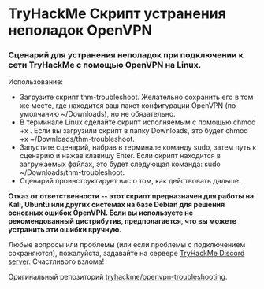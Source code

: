 # TryHackMe Скрипт устранения неполадок OpenVPN

### Сценарий для устранения неполадок при подключении к сети TryHackMe с помощью OpenVPN на Linux.
Использование:
* Загрузите скрипт thm-troubleshoot. Желательно сохранить его в том же месте, где находится ваш пакет конфигурации OpenVPN (по умолчанию ~/Downloads), но не обязательно.
* В терминале Linux сделайте скрипт исполняемым с помощью chmod +x <path-to-script>. Если вы загрузили скрипт в папку Downloads, это будет chmod +x ~/Downloads/thm-troubleshoot.
* Запустите сценарий, набрав в терминале команду sudo, затем путь к сценарию и нажав клавишу Enter. Если скрипт находится в загружаемых файлах, это будет следующая команда: sudo ~/Downloads/thm-troubleshoot.
* Сценарий проинструктирует вас о том, как действовать дальше.

**Отказ от ответственности -- этот скрипт предназначен для работы на Kali, Ubuntu или других системах на базе Debian для решения основных ошибок OpenVPN. Если вы используете не рекомендованный дистрибутив, предполагается, что вы можете устранить эти ошибки вручную.** 

Любые вопросы или проблемы (или если проблемы с подключением сохраняются), пожалуйста, задавайте на сервере [TryHackMe Discord server](https://discord.gg/F7ERYzz).
Счастливого взлома!

Оригинальный репозиторий [tryhackme/openvpn-troubleshooting](https://github.com/tryhackme/openvpn-troubleshooting).
